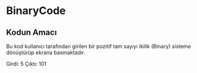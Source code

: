 # BinaryCode
 
## Kodun Amacı

Bu kod kullanıcı tarafından girilen bir pozitif tam sayıyı ikilik (Binary) sisteme 
dönüştürüp ekrana basmaktadır.

Girdi:       5
Çıktı:      101
  
